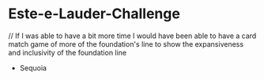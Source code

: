 # Este-e-Lauder-Challenge
// If I was able to have a bit more time I would have been able to have a card match game of more of the foundation's line to show the expansiveness and inclusivity
of the foundation line

- Sequoia
